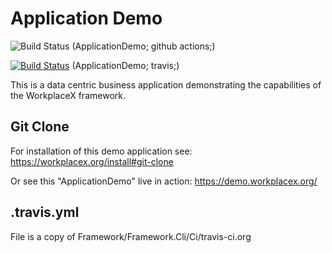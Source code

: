 # Application Demo

![Build Status](https://github.com/WorkplaceX/ApplicationDemo/workflows/CI/badge.svg) (ApplicationDemo; github actions;)

[![Build Status](https://travis-ci.org/WorkplaceX/ApplicationDemo.svg?branch=master)](https://travis-ci.org/WorkplaceX/ApplicationDemo) (ApplicationDemo; travis;)

This is a data centric business application demonstrating the capabilities of the WorkplaceX framework.

## Git Clone
For installation of this demo application see: https://workplacex.org/install#git-clone

Or see this "ApplicationDemo" live in action: https://demo.workplacex.org/

## .travis.yml
File is a copy of Framework/Framework.Cli/Ci/travis-ci.org
